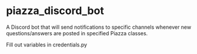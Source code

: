 # piazza_discord_bot
A Discord bot that will send notifications to specific channels whenever new questions/answers are posted in specified Piazza classes.

Fill out variables in credentials.py
